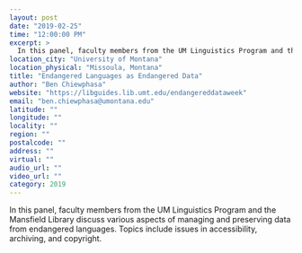 ```yaml
---
layout: post
date: "2019-02-25"
time: "12:00:00 PM"
excerpt: >
  In this panel, faculty members from the UM Linguistics Program and the Mansfield Library discuss various aspects of managing and preserving ...
location_city: "University of Montana"
location_physical: "Missoula, Montana"
title: "Endangered Languages as Endangered Data"
author: "Ben Chiewphasa"
website: "https://libguides.lib.umt.edu/endangereddataweek"
email: "ben.chiewphasa@umontana.edu"
latitude: ""
longitude: ""
locality: ""
region: ""
postalcode: ""
address: ""
virtual: ""
audio_url: ""
video_url: ""
category: 2019
---
```


In this panel, faculty members from the UM Linguistics Program and the Mansfield Library discuss various aspects of managing and preserving data from endangered languages. Topics include issues in accessibility, archiving, and copyright.
